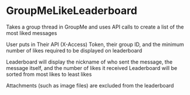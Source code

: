 # GroupMeLikeLeaderboard
Takes a group thread in GroupMe and uses API calls to create a list of the most liked messages

User puts in Their API (X-Access) Token, their group ID, and the minimum number of likes required to be displayed on leaderboard

Leaderboard will display the nickname of who sent the message, the message itself, and the number of likes it received
Leaderboard will be sorted from most likes to least likes


Attachments (such as image files) are excluded from the leaderboard
